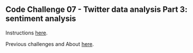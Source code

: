 ## Code Challenge 07 - Twitter data analysis Part 3: sentiment analysis

Instructions [here](http://pybit.es/codechallenge07.html).

Previous challenges and About [here](http://pybit.es/pages/challenges.html).
